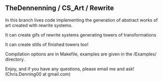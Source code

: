 ## TheDennenning / CS_Art / Rewrite

In this branch lives code implementing the generation of abstract works of art created with rewrite systems.

It can create gifs of rewrite systems generating towers of transformations

It can create stills of finished towers too!

Compilation options are in Makefile, examples are given in the /Examples/ directory. 

Enjoy, and if you have any questions, please email me and ask! (Chris.Denning00 at gmail.com)
